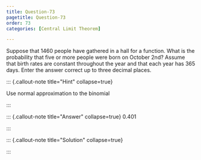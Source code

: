 ```yaml
---
title: Question-73 
pagetitle: Question-73
order: 73
categories: [Central Limit Theorem]

---
```


Suppose that $1460$ people have gathered in a hall for a function. What is the probability that five or more people were born on October 2nd$?$ Assume that birth rates are constant throughout the year and that each year has $365$ days. Enter the answer correct up to three decimal places.
  
::: {.callout-note title="Hint" collapse=true}

Use normal approximation to the binomial


:::

::: {.callout-note title="Answer" collapse=true}
0.401
   
:::

::: {.callout-note title="Solution" collapse=true}

:::